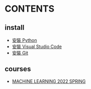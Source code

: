 # CONTENTS
## install
* [安裝 Python](https://github.com/GoldOrange261/Public-Note/blob/main/install/python.md)
* [安裝 Visual Studio Code](https://github.com/GoldOrange261/Public-Note/blob/main/install/vscode.md)
* [安裝 Git](https://github.com/GoldOrange261/Public-Note/blob/main/install/git.md)

## courses
* [MACHINE LEARNING 2022 SPRING](https://hackmd.io/@Yuuzi/ML2022SPRING)
